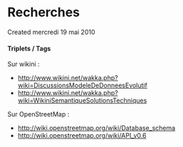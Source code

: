 Recherches
==========
Created mercredi 19 mai 2010

#### Triplets / Tags
Sur wikini :
 - <http://www.wikini.net/wakka.php?wiki=DiscussionsModeleDeDonneesEvolutif> 
 - <http://www.wikini.net/wakka.php?wiki=WikiniSemantiqueSolutionsTechniques>

Sur OpenStreetMap :
 - <http://wiki.openstreetmap.org/wiki/Database_schema>
 - <http://wiki.openstreetmap.org/wiki/API_v0.6>

